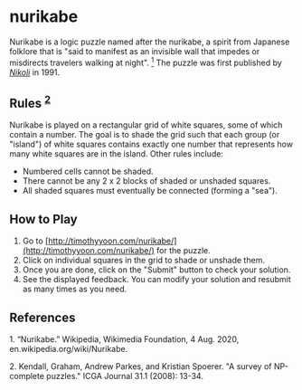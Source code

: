 # nurikabe

Nurikabe is a logic puzzle named after the nurikabe, a spirit from Japanese folklore that is "said to manifest as an invisible wall that impedes or misdirects travelers walking at night". [<sup>1</sup>](#1) The puzzle was first published by [*Nikoli*](https://en.wikipedia.org/wiki/Nikoli_(publisher)) in 1991.

## Rules <sup>[2](#2)</sup>
Nurikabe is played on a rectangular grid of white squares, some of which contain a number. The goal is to shade the grid such that each group (or "island") of white squares contains exactly one number that represents how many white squares are in the island. Other rules include:
* Numbered cells cannot be shaded.
* There cannot be any 2 x 2 blocks of shaded or unshaded squares.
* All shaded squares must eventually be connected (forming a "sea").

## How to Play
1. Go to [http://timothyyoon.com/nurikabe/](http://timothyyoon.com/nurikabe/) for the puzzle.
2. Click on individual squares in the grid to shade or unshade them.
3. Once you are done, click on the "Submit" button to check your solution.
4. See the displayed feedback. You can modify your solution and resubmit as many times as you need.

## References
<a id="1">1.</a>
“Nurikabe.” Wikipedia, Wikimedia Foundation, 4 Aug. 2020, en.wikipedia.org/wiki/Nurikabe.

<a id="2">2.</a>
Kendall, Graham, Andrew Parkes, and Kristian Spoerer. "A survey of NP-complete puzzles." ICGA Journal 31.1 (2008): 13-34.
